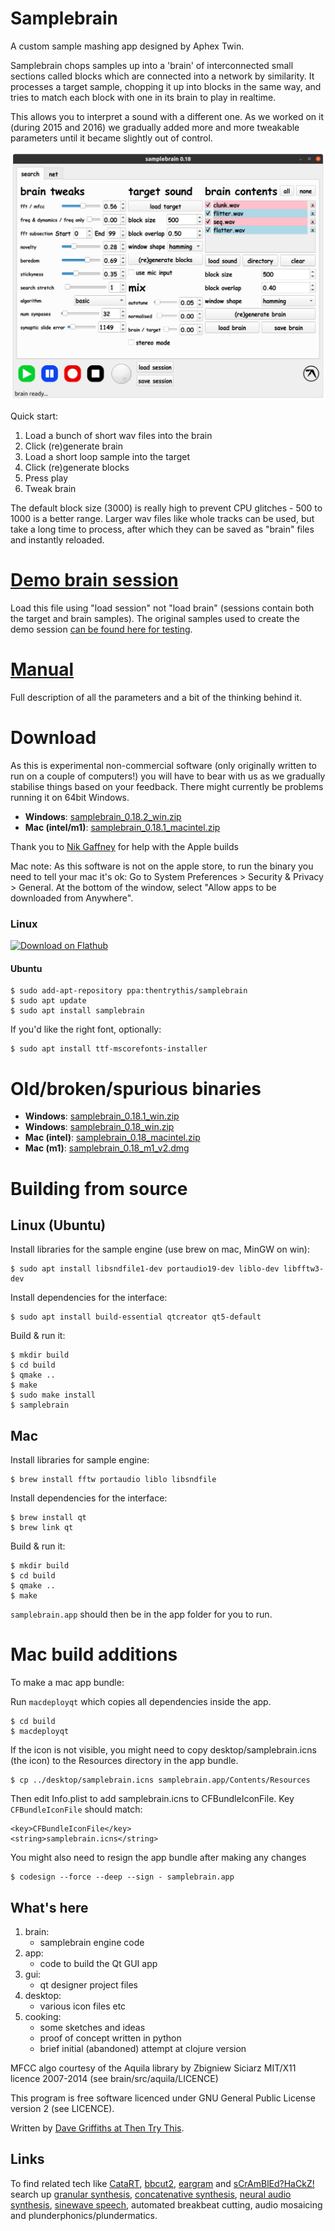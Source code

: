 # Samplebrain

A custom sample mashing app designed by Aphex Twin.

Samplebrain chops samples up into a 'brain' of interconnected small
sections called blocks which are connected into a network by
similarity. It processes a target sample, chopping it up into blocks
in the same way, and tries to match each block with one in its brain
to play in realtime.

This allows you to interpret a sound with a different one. As we
worked on it (during 2015 and 2016) we gradually added more and more
tweakable parameters until it became slightly out of control.

![](docs/pics/screenshot.png)

Quick start:

1. Load a bunch of short wav files into the brain
2. Click (re)generate brain
3. Load a short loop sample into the target
4. Click (re)generate blocks
5. Press play
6. Tweak brain

The default block size (3000) is really high to prevent CPU glitches -
500 to 1000 is a better range. Larger wav files like whole tracks can
be used, but take a long time to process, after which they can be
saved as "brain" files and instantly reloaded.

# [Demo brain session](https://static.thentrythis.org/samplebrain/demo.samplebrain)

Load this file using "load session" not "load brain" (sessions contain
both the target and brain samples). The original samples used to
create the demo session [can be found here for
testing](https://static.thentrythis.org/samplebrain/samples/).

# [Manual](docs/manual.md)

Full description of all the parameters and a bit of the thinking
behind it.

# Download

As this is experimental non-commercial software (only originally
written to run on a couple of computers!) you will have to bear with
us as we gradually stabilise things based on your feedback. There
might currently be problems running it on 64bit Windows.
    
* **Windows**: [samplebrain_0.18.2_win.zip](https://static.thentrythis.org/samplebrain/samplebrain_0.18.2_win.zip)
* **Mac (intel/m1)**: [samplebrain_0.18.1_macintel.zip](https://static.thentrythis.org/samplebrain/samplebrain_0.18.1_macintel.app.zip)

Thank you to [Nik Gaffney](http://fo.am) for help with the Apple builds

Mac note: As this software is not on the apple store, to run the
binary you need to tell your mac it's ok: Go to System Preferences >
Security & Privacy > General. At the bottom of the window, select
"Allow apps to be downloaded from Anywhere".

### Linux
<a href='https://flathub.org/apps/details/org.thentrythis.Samplebrain'><img width='200' alt='Download on Flathub' src='https://flathub.org/assets/badges/flathub-badge-en.png'/></a>

#### Ubuntu
    $ sudo add-apt-repository ppa:thentrythis/samplebrain
    $ sudo apt update
    $ sudo apt install samplebrain

If you'd like the right font, optionally:

    $ sudo apt install ttf-mscorefonts-installer

# Old/broken/spurious binaries
    
* **Windows**: [samplebrain_0.18.1_win.zip](https://static.thentrythis.org/samplebrain/samplebrain_0.18.1_win.zip)
* **Windows**: [samplebrain_0.18_win.zip](https://static.thentrythis.org/samplebrain/samplebrain_0.18_win.zip)
* **Mac (intel)**: [samplebrain_0.18_macintel.zip](https://static.thentrythis.org/samplebrain/samplebrain_0.18_macintel.zip)
* **Mac (m1)**: [samplebrain_0.18_m1_v2.dmg](https://static.thentrythis.org/samplebrain/samplebrain_0.18_m1_v2.dmg) 
                
# Building from source
## Linux (Ubuntu)
Install libraries for the sample engine (use brew on mac, MinGW on win):

    $ sudo apt install libsndfile1-dev portaudio19-dev liblo-dev libfftw3-dev

Install dependencies for the interface:

    $ sudo apt install build-essential qtcreator qt5-default

Build & run it:

    $ mkdir build
    $ cd build
    $ qmake ..
    $ make
    $ sudo make install
    $ samplebrain

## Mac
Install libraries for sample engine:

    $ brew install fftw portaudio liblo libsndfile

Install dependencies for the interface:

    $ brew install qt
    $ brew link qt

Build & run it:

    $ mkdir build
    $ cd build
    $ qmake ..
    $ make

`samplebrain.app` should then be in the app folder for you to run.

# Mac build additions

To make a mac app bundle:

Run `macdeployqt` which copies all dependencies inside the app.

    $ cd build
    $ macdeployqt

If the icon is not visible, you might need to copy desktop/samplebrain.icns (the icon) to the Resources directory in the app bundle.

    $ cp ../desktop/samplebrain.icns samplebrain.app/Contents/Resources

Then edit Info.plist to add samplebrain.icns to CFBundleIconFile. Key `CFBundleIconFile` should match:

	<key>CFBundleIconFile</key>
	<string>samplebrain.icns</string>

You might also need to resign the app bundle after making any changes

    $ codesign --force --deep --sign - samplebrain.app

## What's here

1. brain:
    * samplebrain engine code
2. app:
    * code to build the Qt GUI app
3. gui:
    * qt designer project files
4. desktop:
    * various icon files etc
4. cooking:
    * some sketches and ideas
    * proof of concept written in python
    * brief initial (abandoned) attempt at clojure version

MFCC algo courtesy of the Aquila library by Zbigniew Siciarz MIT/X11
licence 2007-2014 (see brain/src/aquila/LICENCE)

This program is free software licenced under GNU General Public
License version 2 (see LICENCE).

Written by [Dave Griffiths at Then Try This](http://thentrythis.org).

## Links

To find related tech like [CataRT](http://imtr.ircam.fr/imtr/CataRT), [bbcut2](https://composerprogrammer.com/bbcut2.html), [eargram](https://sites.google.com/site/eargram/) and [sCrAmBlEd?HaCkZ!](https://www.youtube.com/watch?v=eRlhKaxcKpA) search up [granular synthesis](http://granularsynthesis.com/guide.php), [concatenative synthesis](https://hal.archives-ouvertes.fr/hal-01161337), [neural audio synthesis](https://github.com/acids-ircam/RAVE), [sinewave speech](http://www.lifesci.sussex.ac.uk/home/Chris_Darwin/SWS/), automated breakbeat cutting, audio mosaicing and plunderphonics/plundermatics.
